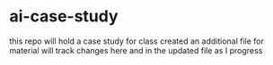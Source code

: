 # ai-case-study
this repo will hold a case study for class
created an additional file for material
will track changes here and in the updated file as I progress
